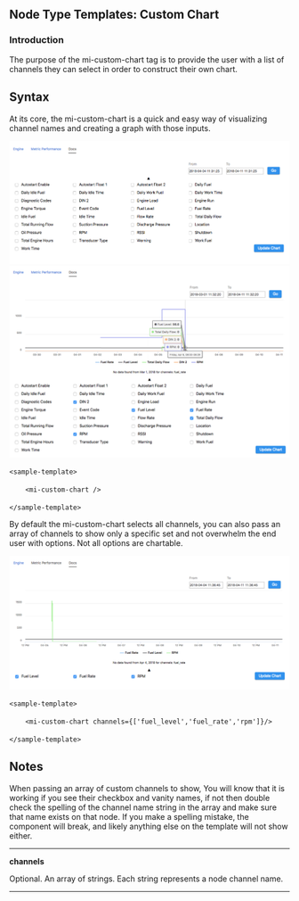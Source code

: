 ## Node Type Templates: Custom Chart

### Introduction

The purpose of the mi-custom-chart tag is to provide the user with a list of channels they can select in order to construct their own chart.

## Syntax


At its core, the mi-custom-chart is a quick and easy way of visualizing channel names and creating a graph with those inputs.

![alt text](../screenshots/custom-chart.png "Custom Chart")
![alt text](../screenshots/custom-chart-rendered.png "Custom Chart")

```
<sample-template>
    
    <mi-custom-chart />

</sample-template>

```

By default the mi-custom-chart selects all channels, you can also pass an array of channels to show only a specific set and not overwhelm the end user with options. Not all options are chartable. 

![alt text](../screenshots/limited-custom-chart.png "Custom Chart")

```
<sample-template>

    <mi-custom-chart channels={['fuel_level','fuel_rate','rpm']}/>

</sample-template>

```


## Notes

When passing an array of custom channels to show, You will know that it is working if you see their checkbox and vanity names, if not then double check the spelling of the channel name string in the array and make sure that name exists on that node. If you make a spelling mistake, the component will break, and likely anything else on the template will not show either. 

---

**channels**

Optional. An array of strings. Each string represents a node channel name. 

---
